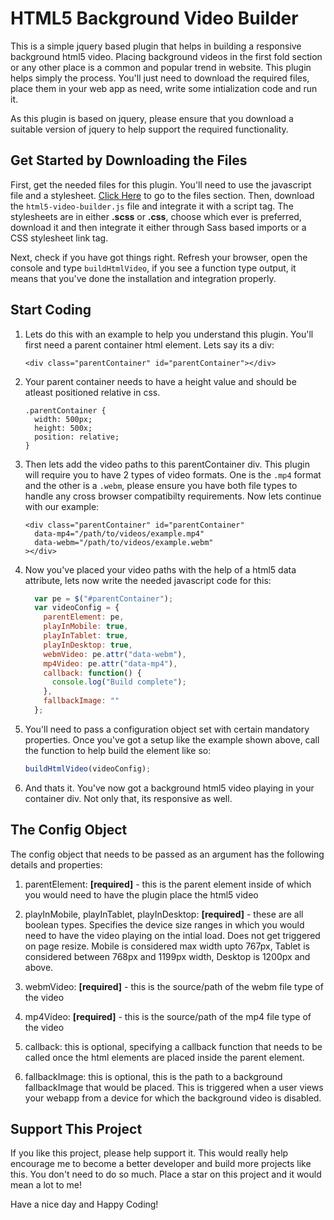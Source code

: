 # HTML5 Background Video Builder
This is a simple jquery based plugin that helps in building a responsive background html5 video. Placing background videos in the first fold section 
or any other place is a common and popular trend in website. This plugin helps simply the process. You'll just need to download the required files, 
place them in your web app as need, write some intialization code and run it.

As this plugin is based on jquery, please ensure that you download a suitable version of jquery to help support the required functionality.

## Get Started by Downloading the Files
First, get the needed files for this plugin. You'll need to use the javascript file and a stylesheet.
<a href="https://github.com/sricharankrishnan/html5-background-video-builder/tree/master/plugin-bundle-files">Click Here</a> to go to the files section. 
Then, download the ```html5-video-builder.js``` file and integrate it with a script tag. The stylesheets are in either **.scss** or **.css**, choose which ever is preferred, download it 
and then integrate it either through Sass based imports or a CSS stylesheet link tag.

Next, check if you have got things right. Refresh your browser, open the console and type ```buildHtmlVideo```, if you see a function type output, it means 
that you've done the installation and integration properly.

## Start Coding
1.  Lets do this with an example to help you understand this plugin. You'll first need a parent container html element. Lets say its a div:
    ```
    <div class="parentContainer" id="parentContainer"></div> 
    ```

2.  Your parent container needs to have a height value and should be atleast positioned relative in css.
    ```
    .parentContainer {
      width: 500px;
      height: 500x;
      position: relative;
    }
    ```

3.  Then lets add the video paths to this parentContainer div. This plugin will require you to have 2 types of video formats. One is the ```.mp4``` format and the other is a ```.webm```,
    please ensure you have both file types to handle any cross browser compatibilty requirements. Now lets continue with our example:
    ```
    <div class="parentContainer" id="parentContainer"
      data-mp4="/path/to/videos/example.mp4"
      data-webm="/path/to/videos/example.webm"
    ></div> 
    ```

4.  Now you've placed your video paths with the help of a html5 data attribute, lets now write the needed javascript code for this:
    ```javascript
      var pe = $("#parentContainer");
      var videoConfig = {
        parentElement: pe,
        playInMobile: true,
        playInTablet: true,
        playInDesktop: true,
        webmVideo: pe.attr("data-webm"),
        mp4Video: pe.attr("data-mp4"),
        callback: function() {
          console.log("Build complete");
        },
        fallbackImage: ""
      };
    ```

5.  You'll need to pass a configuration object set with certain mandatory properties. Once you've got a setup like the example shown above, call the 
    function to help build the element like so:
    ```javascript
    buildHtmlVideo(videoConfig);
    ```

6.  And thats it. You've now got a background html5 video playing in your container div. Not only that, its responsive as well.

## The Config Object
The config object that needs to be passed as an argument has the following details and properties:
1.  parentElement: **[required]** - this is the parent element inside of which you would need to have the plugin place the html5 video

2.  playInMobile, playInTablet, playInDesktop: **[required]** - these are all boolean types. Specifies the device size ranges in which you would need to have the video playing on the intial load.
    Does not get triggered on page resize. Mobile is considered max width upto 767px, Tablet is considered between 768px and 1199px width, Desktop is 1200px and above.

3.  webmVideo: **[required]** - this is the source/path of the webm file type of the video

4.  mp4Video: **[required]** - this is the source/path of the mp4 file type of the video

5.  callback: this is optional, specifying a callback function that needs to be called once the html elements are placed inside the parent element.

6.  fallbackImage: this is optional, this is the path to a background fallbackImage that would be placed. This is triggered when a user views your webapp from a device for which 
    the background video is disabled.

## Support This Project
If you like this project, please help support it. This would really help encourage me to become a better developer and build more projects like this. You don't need to do so much. 
Place a star on this project and it would mean a lot to me!

Have a nice day and Happy Coding!
